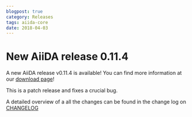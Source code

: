 ```yaml
---
blogpost: true
category: Releases
tags: aiida-core
date: 2018-04-03
---
```


# New AiiDA release 0.11.4

A new AiiDA release v0.11.4 is available! You can find more information at our [download page](https://www.aiida.net/download/)!

This is a patch release and fixes a crucial bug.

A detailed overview of a all the changes can be found in the change log on [CHANGELOG](https://github.com/aiidateam/aiida_core/blob/v0.11.4/CHANGELOG.md)